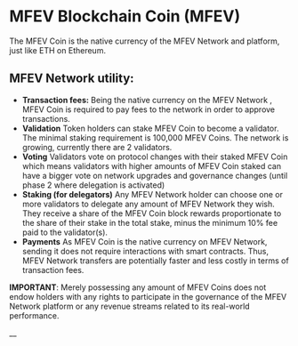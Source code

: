 # MFEV Blockchain Coin (MFEV)

The MFEV Coin is the native currency of the MFEV Network and platform, just like ETH on Ethereum.

## MFEV Network utility:

* **Transaction fees:** Being the native currency on the MFEV Network , MFEV Coin is required to pay fees to the network in order to approve transactions.
* **Validation** Token holders can stake MFEV Coin to become a validator. The minimal staking requirement is 100,000 MFEV Coins. The network is growing, currently there are 2 validators.&#x20;
* **Voting** Validators vote on protocol changes with their staked MFEV Coin which means validators with higher amounts of MFEV Coin staked can have a bigger vote on network upgrades and governance changes (until phase 2 where delegation is activated)
* **Staking (for delegators)** Any MFEV Network holder can choose one or more validators to delegate any amount of MFEV Network they wish. They receive a share of the MFEV Coin block rewards proportionate to the share of their stake in the total stake, minus the minimum 10% fee paid to the validator(s).
* **Payments** As MFEV Coin is the native currency on MFEV Network, sending it does not require interactions with smart contracts. Thus, MFEV Network transfers are potentially faster and less costly in terms of transaction fees.

**IMPORTANT**: Merely possessing any amount of MFEV Coins does not endow holders with any rights to participate in the governance of the MFEV Network platform or any revenue streams related to its real-world performance.



\_\_
